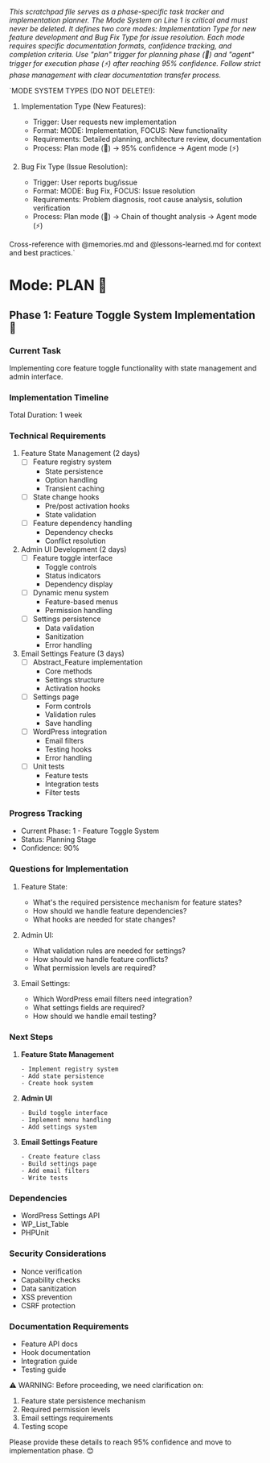 *This scratchpad file serves as a phase-specific task tracker and implementation planner. The Mode System on Line 1 is critical and must never be deleted. It defines two core modes: Implementation Type for new feature development and Bug Fix Type for issue resolution. Each mode requires specific documentation formats, confidence tracking, and completion criteria. Use "plan" trigger for planning phase (🎯) and "agent" trigger for execution phase (⚡) after reaching 95% confidence. Follow strict phase management with clear documentation transfer process.*

`MODE SYSTEM TYPES (DO NOT DELETE!):
1. Implementation Type (New Features):
   - Trigger: User requests new implementation
   - Format: MODE: Implementation, FOCUS: New functionality
   - Requirements: Detailed planning, architecture review, documentation
   - Process: Plan mode (🎯) → 95% confidence → Agent mode (⚡)

2. Bug Fix Type (Issue Resolution):
   - Trigger: User reports bug/issue
   - Format: MODE: Bug Fix, FOCUS: Issue resolution
   - Requirements: Problem diagnosis, root cause analysis, solution verification
   - Process: Plan mode (🎯) → Chain of thought analysis → Agent mode (⚡)

Cross-reference with @memories.md and @lessons-learned.md for context and best practices.`

# Mode: PLAN 🎯

## Phase 1: Feature Toggle System Implementation 🚀

### Current Task
Implementing core feature toggle functionality with state management and admin interface.

### Implementation Timeline
Total Duration: 1 week

### Technical Requirements
1. Feature State Management (2 days)
   - [ ] Feature registry system
     - State persistence
     - Option handling
     - Transient caching
   - [ ] State change hooks
     - Pre/post activation hooks
     - State validation
   - [ ] Feature dependency handling
     - Dependency checks
     - Conflict resolution

2. Admin UI Development (2 days)
   - [ ] Feature toggle interface
     - Toggle controls
     - Status indicators
     - Dependency display
   - [ ] Dynamic menu system
     - Feature-based menus
     - Permission handling
   - [ ] Settings persistence
     - Data validation
     - Sanitization
     - Error handling

3. Email Settings Feature (3 days)
   - [ ] Abstract_Feature implementation
     - Core methods
     - Settings structure
     - Activation hooks
   - [ ] Settings page
     - Form controls
     - Validation rules
     - Save handling
   - [ ] WordPress integration
     - Email filters
     - Testing hooks
     - Error handling
   - [ ] Unit tests
     - Feature tests
     - Integration tests
     - Filter tests

### Progress Tracking
- Current Phase: 1 - Feature Toggle System
- Status: Planning Stage
- Confidence: 90%

### Questions for Implementation
1. Feature State:
   - What's the required persistence mechanism for feature states?
   - How should we handle feature dependencies?
   - What hooks are needed for state changes?

2. Admin UI:
   - What validation rules are needed for settings?
   - How should we handle feature conflicts?
   - What permission levels are required?

3. Email Settings:
   - Which WordPress email filters need integration?
   - What settings fields are required?
   - How should we handle email testing?

### Next Steps
1. **Feature State Management**
   ```
   - Implement registry system
   - Add state persistence
   - Create hook system
   ```

2. **Admin UI**
   ```
   - Build toggle interface
   - Implement menu handling
   - Add settings system
   ```

3. **Email Settings Feature**
   ```
   - Create feature class
   - Build settings page
   - Add email filters
   - Write tests
   ```

### Dependencies
- WordPress Settings API
- WP_List_Table
- PHPUnit

### Security Considerations
- Nonce verification
- Capability checks
- Data sanitization
- XSS prevention
- CSRF protection

### Documentation Requirements
- Feature API docs
- Hook documentation
- Integration guide
- Testing guide

⚠️ WARNING: Before proceeding, we need clarification on:
1. Feature state persistence mechanism
2. Required permission levels
3. Email settings requirements
4. Testing scope

Please provide these details to reach 95% confidence and move to implementation phase. 😊
